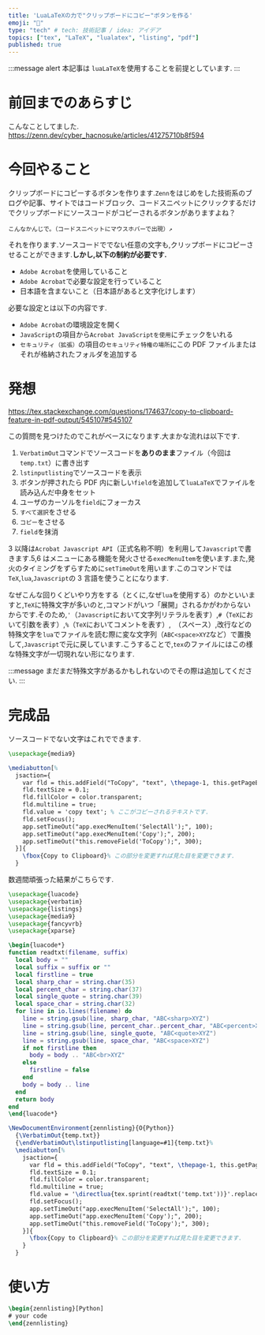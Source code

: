 ```yaml
---
title: 'LuaLaTeXの力で"クリップボードにコピー"ボタンを作る'
emoji: "📝"
type: "tech" # tech: 技術記事 / idea: アイデア
topics: ["tex", "LaTeX", "lualatex", "listing", "pdf"]
published: true
---
```


:::message alert
本記事は `luaLaTeX`を使用することを前提としています.
:::

# 前回までのあらすじ

こんなことしてました.
https://zenn.dev/cyber_hacnosuke/articles/41275710b8f594

# 今回やること

クリップボードにコピーするボタンを作ります.`Zenn`をはじめをした技術系のブログや記事、サイトではコードブロック、コードスニペットにクリックするだけでクリップボードにソースコードがコピーされるボタンがありますよね？

```
こんなかんじで。（コードスニペットにマウスホバーで出現）↗️
```

それを作ります.ソースコードででない任意の文字も,クリップボードにコピーさせることができます.**しかし,以下の制約が必要です.**

- `Adobe Acrobat`を使用していること
- `Adobe Acrobat`で必要な設定を行っていること
- 日本語を含まないこと（日本語があると文字化けします）

必要な設定とは以下の内容です.

- `Adobe Acrobat`の環境設定を開く
- `JavaScript`の項目から`Acrobat JavaScriptを使用`にチェックをいれる
- `セキュリティ（拡張）`の項目の`セキュリティ特権の場所`にこの PDF ファイルまたはそれが格納されたフォルダを追加する

# 発想

https://tex.stackexchange.com/questions/174637/copy-to-clipboard-feature-in-pdf-output/545107#545107

この質問を見つけたのでこれがベースになります.大まかな流れは以下です.

1. `VerbatimOut`コマンドでソースコードを**ありのまま**ファイル（今回は`temp.txt`）に書き出す
2. `lstinputlisting`でソースコードを表示
3. ボタンが押されたら PDF 内に新しい`field`を追加して`luaLaTeX`でファイルを読み込んだ中身をセット
4. ユーザのカーソルを`field`にフォーカス
5. `すべて選択`をさせる
6. `コピー`をさせる
7. `field`を抹消

3 以降は`Acrobat Javascript API`（正式名称不明）を利用して`Javascript`で書きます.5,6 はメニューにある機能を発火させる`execMenuItem`を使います.また,発火のタイミングをずらすために`setTimeOut`を用います.このコマンドでは`TeX`,`lua`,`Javascript`の 3 言語を使うことになります.

なぜこんな回りくどいやり方をする（とくに,なぜ`lua`を使用する）のかといいますと,`TeX`に特殊文字が多いのと,コマンドがいつ「展開」されるかがわからないからです.そのため,`'`（`Javascript`において文字列リテラルを表す）,`#`（`TeX`において引数を表す）,`%`（`TeX`においてコメントを表す）,` `（スペース）,改行などの特殊文字を`lua`でファイルを読む際に変な文字列（`ABC<space>XYZ`など）で置換して,`Javascript`で元に戻しています.こうすることで,`tex`のファイルにはこの様な特殊文字が一切現れない形になります.

:::message
まだまだ特殊文字があるかもしれないのでその際は追加してください.
:::

# 完成品

ソースコードでない文字はこれでできます.

```tex
\usepackage{media9}

\mediabutton[%
  jsaction={
    var fld = this.addField("ToCopy", "text", \thepage-1, this.getPageBox({nPage: \thepage-1}));
    fld.textSize = 0.1;
    fld.fillColor = color.transparent;
    fld.multiline = true;
    fld.value = 'copy text'; % ここがコピーされるテキストです.
    fld.setFocus();
    app.setTimeOut("app.execMenuItem('SelectAll');", 100);
    app.setTimeOut("app.execMenuItem('Copy');", 200);
    app.setTimeOut("this.removeField('ToCopy');", 300);
  }]{
    \fbox{Copy to Clipboard}% この部分を変更すれば見た目を変更できます.
  }
```

数週間頑張った結果がこちらです.

```tex
\usepackage{luacode}
\usepackage{verbatim}
\usepackage{listings}
\usepackage{media9}
\usepackage{fancyvrb}
\usepackage{xparse}

\begin{luacode*}
function readtxt(filename, suffix)
  local body = ""
  local suffix = suffix or ""
  local firstline = true
  local sharp_char = string.char(35)
  local percent_char = string.char(37)
  local single_quote = string.char(39)
  local space_char = string.char(32)
  for line in io.lines(filename) do
    line = string.gsub(line, sharp_char, "ABC<sharp>XYZ")
    line = string.gsub(line, percent_char..percent_char, "ABC<percent>XYZ")
    line = string.gsub(line, single_quote, "ABC<quote>XYZ")
    line = string.gsub(line, space_char, "ABC<space>XYZ")
    if not firstline then
      body = body .. "ABC<br>XYZ"
    else
      firstline = false
    end
    body = body .. line
  end
  return body
end
\end{luacode*}

\NewDocumentEnvironment{zennlisting}{O{Python}}
  {\VerbatimOut{temp.txt}}
  {\endVerbatimOut\lstinputlisting[language=#1]{temp.txt}%
  \mediabutton[%
    jsaction={
      var fld = this.addField("ToCopy", "text", \thepage-1, this.getPageBox({nPage: \thepage-1}));
      fld.textSize = 0.1;
      fld.fillColor = color.transparent;
      fld.multiline = true;
      fld.value = '\directlua{tex.sprint(readtxt('temp.txt'))}'.replace(/ABC<br>XYZ/g, String.fromCharCode(10)).replace(/ABC<sharp>XYZ/g, String.fromCharCode(35)).replace(/ABC<quote>XYZ/g, String.fromCharCode(39)).replace(/ABC<space>XYZ/g, String.fromCharCode(32));
      fld.setFocus();
      app.setTimeOut("app.execMenuItem('SelectAll');", 100);
      app.setTimeOut("app.execMenuItem('Copy');", 200);
      app.setTimeOut("this.removeField('ToCopy');", 300);
    }]{
      \fbox{Copy to Clipboard}% この部分を変更すれば見た目を変更できます.
    }
  }
```

# 使い方

```tex
\begin{zennlisting}[Python]
# your code
\end{zennlisting}
```
